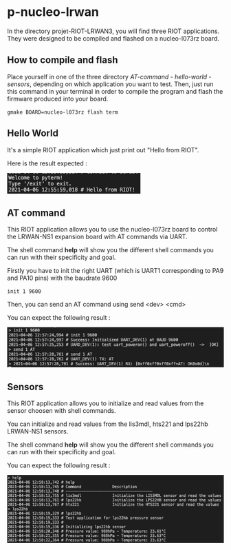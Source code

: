 # p-nucleo-lrwan

In the directory projet-RIOT-LRWAN3, you will find three RIOT applications. They were designed to be compiled and flashed on a nucleo-l073rz board.

## How to compile and flash 

Place yourself in one of the three directory *AT-command* - *hello-world* - *sensors*, depending on which application you want to test. Then, just run this command in your terminal in order to compile the program and flash the firmware produced into your board.

    gmake BOARD=nucleo-l073rz flash term



## Hello World

It's a simple RIOT application which just print out "Hello from RIOT".

Here is the result expected :

![alt text](IMG/hello-world.png "Title")

## AT command

This RIOT application allows you to use the nucleo-l073rz board to control the LRWAN-NS1 expansion board with AT commands via UART. 

The shell command **help** will show you the different shell commands you can run with their specificity and goal.

Firstly you have to init the right UART (which is UART1 corresponding to PA9 and PA10 pins) with the baudrate 9600

    init 1 9600

Then, you can send an AT command using send \<dev> \<cmd> 

You can expect the following result :

![alt text](IMG/AT.png "Title")

## Sensors

This RIOT application allows you to initialize and read values from the sensor choosen with shell commands.

You can initialize and read values from the lis3mdl, hts221 and lps22hb LRWAN-NS1 sensors.

The shell command **help** will show you the different shell commands you can run with their specificity and goal.

You can expect the following result :

![alt text](IMG/sensors.png "Title")